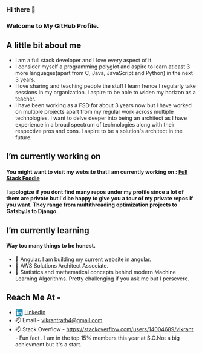 ### Hi there 👋

  ### Welcome to My GitHub Profile.
  
  ## A little bit about me
  
  - I am a full stack developer and I love every aspect of it.
  - I consider myself a programming polyglot and aspire to learn atleast 3 more languages(apart from C, Java, JavaScript and Python) in the next 3 years.
  - I love sharing and teaching people the stuff I learn hence I regularly take sessions in my organization. I aspire to be able to widen my horizon as a teacher.
  - I have been working as a FSD for about 3 years now but I have worked on multiple projects apart from my regular work across multiple technologies. I want to delve deeper into being an architect as I have experience in a broad spectrum of technologies along with their respective pros and cons. I aspire to be a solution's architect in the future.
  
  ## I’m currently working on
  
  #### You might want to visit my website that I am currently working on : [Full Stack Foodie][Website]
  #### I apologize if you dont find many repos under my profile since a lot of them are private but I'd be happy to give you a tour of my private repos if you want. They range from multithreading optimization projects to GatsbyJs to Django.
  
  ## I’m currently learning
  
  #### Way too many things to be honest.
  - 🌱 Angular. I am building my current website in angular. 
  - 🌱 AWS Solutions Architect Associate.
  - 🌱 Statistics and mathematical concepts behind modern Machine Learning Algorithms. Pretty challenging if you ask me but I persevere.
  
  ## Reach Me At - 
  - <img align="center" position="center" alt="linkedin | LinkedIn" width="20px" src="./Linkedin_icon.svg" /> [LinkedIn][LinkedIn]
  - 📫 Email - vikrantrath4@gmail.com
  - 📫 Stack Overflow - https://stackoverflow.com/users/14004689/vikrant - Fun fact . I am in the top 15% members this year at S.O.Not a big achievment but it's a start.


[Website]: https://www.fullstackfoodie.com
[LinkedIn]: https://www.linkedin.com/in/vikrantrath/

<!--
**vikrantrath/vikrantrath** is a ✨ _special_ ✨ repository because its `README.md` (this file) appears on your GitHub profile.

Here are some ideas to get you started:

- 🔭 I’m currently working on ...
- 🌱 I’m currently learning ...
- 👯 I’m looking to collaborate on ...
- 🤔 I’m looking for help with ...
- 💬 Ask me about ...
- 📫 How to reach me: ...
- 😄 Pronouns: ...
- ⚡ Fun fact: ...
-->
